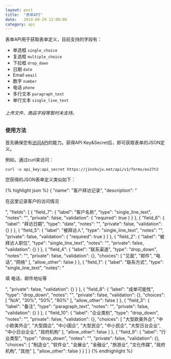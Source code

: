```yaml
---
layout: post
title:  "表单API"
date:   2014-09-29 12:00:06
category: api
---
```


表单API用于获取表单定义，目前支持的字段有：

* 单选框 `single_choice`
* 复选框 `multiple_choice`
* 下拉框 `drop_down`
* 日期 `date`
* Email `email`
* 数字 `number`
* 电话 `phone`
* 多行文本 `paragraph_text`
* 单行文本 `single_line_text`

###### 上传文件、商品字段等暂时未支持。

### 使用方法 

首先确保您有[访问API](api-auth.html)的能力。获得API Key&Secret后，即可获取表单的JSON定义。

例如，通过curl来访问：

`curl -u api_key:api_secret https://jinshuju.net/api/v1/forms/ex27t2`

您获得的JSON表单定义类似如下：

{% highlight json %}
{
    "name": "客户拜访记录",
    "description": "<p>在这里记录客户的访问情况</p>",
    "fields": [
        {
            "field_7": {
                "label": "客户名称",
                "type": "single_line_text",
                "notes": "",
                "private": false,
                "validation": {
                    "required": true
                }
            }
        },
        {
            "field_6": {
                "label": "拜访日期",
                "type": "date",
                "notes": "",
                "private": false,
                "validation": {}
            }
        },
        {
            "field_5": {
                "label": "被拜访人",
                "type": "single_line_text",
                "notes": "",
                "private": false,
                "validation": {
                    "required": true
                }
            }
        },
        {
            "field_2": {
                "label": "被拜访人职位",
                "type": "single_line_text",
                "notes": "",
                "private": false,
                "validation": {}
            }
        },
        {
            "field_4": {
                "label": "联系渠道",
                "type": "drop_down",
                "notes": "",
                "private": false,
                "validation": {},
                "choices": [
                    "见面",
                    "邮件",
                    "电话",
                    "网络"
                ],
                "allow_other": false
            }
        },
        {
            "field_1": {
                "label": "联系方式",
                "type": "single_line_text",
                "notes": "<p>填 电话、邮件地址等</p>",
                "private": false,
                "validation": {}
            }
        },
        {
            "field_8": {
                "label": "成单可能性",
                "type": "drop_down",
                "notes": "",
                "private": false,
                "validation": {},
                "choices": [
                    "N/A",
                    "30%",
                    "50%",
                    "80%"
                ],
                "allow_other": false
            }
        },
        {
            "field_3": {
                "label": "备注",
                "type": "paragraph_text",
                "notes": "",
                "private": false,
                "validation": {}
            }
        },
        {
            "field_10": {
                "label": "企业类别",
                "type": "drop_down",
                "notes": "",
                "private": false,
                "validation": {},
                "choices": [
                    "大型欧美外企",
                    "中小欧美外企",
                    "大型国企",
                    "中小国企",
                    "大型民企",
                    "中小民企",
                    "大型日台企业",
                    "中小日台企业",
                    "政府机构"
                ],
                "allow_other": false
            }
        },
        {
            "field_9": {
                "label": "行业类型",
                "type": "drop_down",
                "notes": "",
                "private": false,
                "validation": {},
                "choices": [
                    "制造业",
                    "软件业",
                    "会展业",
                    "金融业",
                    "旅游业",
                    "文化传媒",
                    "政府机构",
                    "其他"
                ],
                "allow_other": false
            }
        }
    ]
}
{% endhighlight %}
